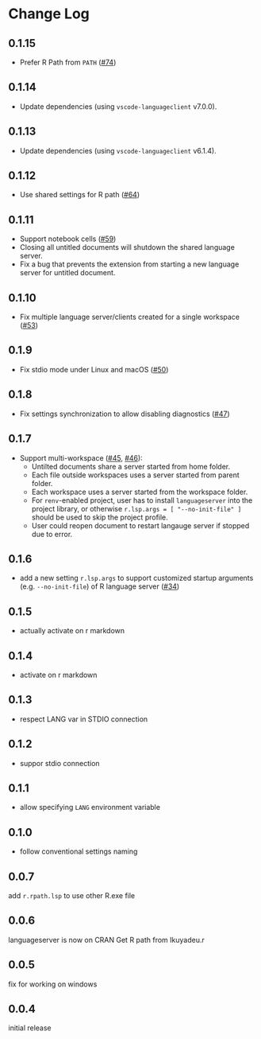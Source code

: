 # Change Log

## 0.1.15

- Prefer R Path from `PATH` ([#74](https://github.com/REditorSupport/vscode-r-lsp/pull/74))

## 0.1.14

- Update dependencies (using `vscode-languageclient` v7.0.0).

## 0.1.13

- Update dependencies (using `vscode-languageclient` v6.1.4).

## 0.1.12

- Use shared settings for R path ([#64](https://github.com/REditorSupport/vscode-r-lsp/pull/64))

## 0.1.11

- Support notebook cells ([#59](https://github.com/REditorSupport/vscode-r-lsp/pull/59))
- Closing all untitled documents will shutdown the shared language server.
- Fix a bug that prevents the extension from starting a new language server for untitled document.

## 0.1.10

- Fix multiple language server/clients created for a single workspace ([#53](https://github.com/REditorSupport/vscode-r-lsp/issues/53))

## 0.1.9

- Fix stdio mode under Linux and macOS ([#50](https://github.com/REditorSupport/vscode-r-lsp/pull/50))

## 0.1.8

- Fix settings synchronization to allow disabling diagnostics ([#47](https://github.com/REditorSupport/vscode-r-lsp/pull/47))

## 0.1.7

- Support multi-workspace ([#45](https://github.com/REditorSupport/vscode-r-lsp/pull/45), [#46](https://github.com/REditorSupport/vscode-r-lsp/pull/46)):
  - Untilted documents share a server started from home folder.
  - Each file outside workspaces uses a server started from parent folder.
  - Each workspace uses a server started from the workspace folder.
  - For `renv`-enabled project, user has to install `languageserver` into the project library,
    or otherwise `r.lsp.args = [ "--no-init-file" ]` should be used to skip the project profile.
  - User could reopen document to restart langauge server if stopped due to error.

## 0.1.6

- add a new setting `r.lsp.args` to support customized startup arguments (e.g. `--no-init-file`) of R language server ([#34](https://github.com/REditorSupport/vscode-r-lsp/issues/34))

## 0.1.5

- actually activate on r markdown

## 0.1.4

- activate on r markdown

## 0.1.3

- respect LANG var in STDIO connection

## 0.1.2

- suppor stdio connection

## 0.1.1

- allow specifying `LANG` environment variable

## 0.1.0

- follow conventional settings naming


## 0.0.7

add `r.rpath.lsp` to use other R.exe file

## 0.0.6

languageserver is now on CRAN
Get R path from Ikuyadeu.r

## 0.0.5

fix for working on windows

## 0.0.4

initial release
